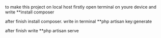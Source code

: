 to make this project on local host firstly 
open terminal on youre device and write  **install composer 

after finish install composer.
write  in terminal **php artisan key:generate 
 
after finish write **php artisan serve 


